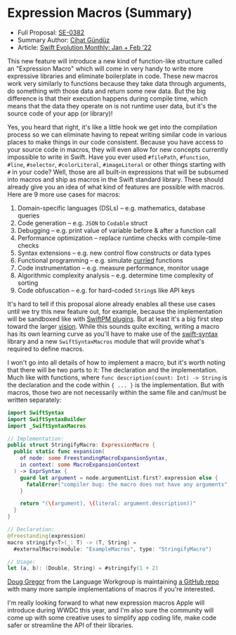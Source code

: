 # Expression Macros (Summary)

* Full Proposal: [SE-0382](https://github.com/apple/swift-evolution/blob/main/proposals/0382-expression-macros.md)
* Summary Author: [Cihat Gündüz](https://fline.dev/about)
* Article: [Swift Evolution Monthly: Jan + Feb ‘22](https://www.fline.dev/swift-evolution-monthly-jan-feb-23/#se-0382-expression-macros)

This new feature will introduce a new kind of function-like structure called an "Expression Macro" which will come in very handy to write more expressive libraries and eliminate boilerplate in code. These new macros work very similarly to functions because they take data through arguments, do something with those data and return some new data. But the big difference is that their execution happens during compile time, which means that the data they operate on is not runtime user data, but it's the source code of your app (or library)!

Yes, you heard that right, it's like a little hook we get into the compilation process so we can eliminate having to repeat writing similar code in various places to make things in our code consistent. Because you have access to your source code in macros, they will even allow for new concepts currently impossible to write in Swift. Have you ever used `#filePath`,  `#function`, `#line`, `#selector`, `#colorLiteral`, `#imageLiteral` or other things starting with `#` in your code? Well, those are all built-in expressions that will be subsumed into macros and ship as macros in the Swift standard library. These should already give you an idea of what kind of features are possible with macros. Here are 9 more use cases for macros:

1. Domain-specific languages (DSLs) – e.g. mathematics, database queries
2. Code generation – e.g. `JSON` to `Codable` struct
3. Debugging – e.g. print value of variable before & after a function call
4. Performance optimization – replace runtime checks with compile-time checks
5. Syntax extensions – e.g. new control flow constructs or data types
6. Functional programming – e.g. simulate [curried](https://en.wikipedia.org/wiki/Currying?ref=fline.dev) functions
7. Code instrumentation – e.g. measure performance, monitor usage
8. Algorithmic complexity analysis – e.g. determine time complexity of sorting
9. Code obfuscation – e.g. for hard-coded `String`s like API keys

It's hard to tell if this proposal alone already enables all these use cases until we try this new feature out, for example, because the implementation will be sandboxed like with [SwiftPM plugins](https://github.com/apple/swift-evolution/blob/main/proposals/0303-swiftpm-extensible-build-tools.md?ref=fline.dev#security). But at least it's a big first step toward the larger [vision](https://forums.swift.org/t/a-possible-vision-for-macros-in-swift/60900/5?ref=fline.dev). While this sounds quite exciting, writing a macro has its own learning curve as you'll have to make use of the [swift-syntax](https://github.com/apple/swift-syntax?ref=fline.dev) library and a new `SwiftSyntaxMacros` module that will provide what's required to define macros.

I won't go into all details of how to implement a macro, but it's worth noting that there will be two parts to it: The declaration and the implementation. Much like with functions, where `func description(count: Int) -> String` is the declaration and the code within `{ ... }` is the implementation. But with macros, those two are not necessarily within the same file and can/must be written separately:

```Swift
import SwiftSyntax
import SwiftSyntaxBuilder
import _SwiftSyntaxMacros

// Implementation:
public struct StringifyMacro: ExpressionMacro {
  public static func expansion(
    of node: some FreestandingMacroExpansionSyntax,
    in context: some MacroExpansionContext
  ) -> ExprSyntax {
    guard let argument = node.argumentList.first?.expression else {
      fatalError("compiler bug: the macro does not have any arguments")
    }

    return "(\(argument), \(literal: argument.description))"
  }
}

// Declaration:
@freestanding(expression)
macro stringify<T>(_: T) -> (T, String) =
  #externalMacro(module: "ExampleMacros", type: "StringifyMacro")

// Usage:
let (a, b): (Double, String) = #stringify(1 + 2)
```

[Doug Gregor](https://twitter.com/dgregor79?ref=fline.dev) from the Language Workgroup is maintaining [a GitHub repo](https://github.com/DougGregor/swift-macro-examples?ref=fline.dev) with many more sample implementations of macros if you're interested.

I'm really looking forward to what new expression macros Apple will introduce during WWDC this year, and I'm also sure the community will come up with some creative uses to simplify app coding life, make code safer or streamline the API of their libraries.
